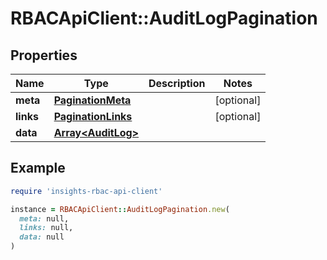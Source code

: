 # RBACApiClient::AuditLogPagination

## Properties

| Name | Type | Description | Notes |
| ---- | ---- | ----------- | ----- |
| **meta** | [**PaginationMeta**](PaginationMeta.md) |  | [optional] |
| **links** | [**PaginationLinks**](PaginationLinks.md) |  | [optional] |
| **data** | [**Array&lt;AuditLog&gt;**](AuditLog.md) |  |  |

## Example

```ruby
require 'insights-rbac-api-client'

instance = RBACApiClient::AuditLogPagination.new(
  meta: null,
  links: null,
  data: null
)
```

